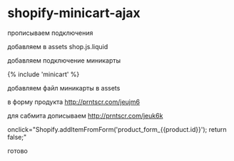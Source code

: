 # shopify-minicart-ajax


прописываем подключения

  <!--[if (gt IE 9)|!(IE)]><!--><script src="{{ 'api.jquery.js' | shopify_asset_url }}" defer="defer"></script><!--<![endif]-->
  <!--[if lte IE 9]><script src="{{ 'api.jquery.js' | shopify_asset_url }}"></script><![endif]-->

  <!--[if (gt IE 9)|!(IE)]><!--><script src="{{ 'shop.js' | asset_url }}" defer="defer"></script><!--<![endif]-->
  <!--[if lte IE 9]><script src="{{ 'shop.js' | asset_url }}"></script><![endif]-->
  
добавляем в assets shop.js.liquid

добавляем подключение миникарты 
  
  {% include 'minicart' %}
  
добавляем файл миникарты в assets

в форму продукта http://prntscr.com/jeujm6
  
  <input type="hidden" name="return_to" value="back" />
  
  для сабмита дописываем http://prntscr.com/jeuk6k
  
  onclick="Shopify.addItemFromForm('product_form_{{product.id}}'); return false;"
  
  
  готово
